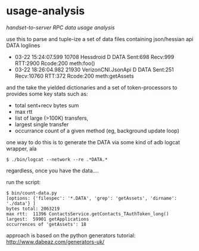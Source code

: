 usage-analysis
==============

_handset-to-server RPC data usage analysis_

use this to parse and tuple-ize a set of data files containing json/hessian api DATA loglines

* 03-22 15:24:07.599 10708  Hessdroid  D  DATA Sent:698 Recv:999 RTT:2900 Rcode:200 meth:foo()
* 03-22 18:26:04.982 21930  VerizonCNI.JsonApi  D  DATA Sent:251 Recv:10760 RTT:372 Rcode:200 meth:getAssets

and the take the yielded dictionaries and a set of token-processors to 
provides some key stats such as:

* total sent+recv bytes sum
* max rtt
* list of large (>100K) transfers, 
* largest single transfer
* occurrance count of a given method (eg, background update loop)


one way to do this is to generate the DATA via some kind of adb logcat wrapper, ala

```shell
$ ./bin/logcat --network --re .*DATA.* 
```

regardless, once you have the data....

run the script:

```shell
$ bin/count-data.py
[options: {'filespec': '*.DATA', 'grep': 'getAssets', 'dirname': './data'} ]
bytes total: 2063219
max rtt:  11396 ContactsService.getContacts_TAuthToken_long()
largest:  59901 getApplications
occurrences of 'getAssets': 18
```

approach is based on the python generators tutorial: http://www.dabeaz.com/generators-uk/

